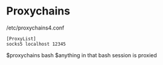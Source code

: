 <!-- TITLE: Generalnetworktricks -->
<!-- SUBTITLE: A quick summary of Generalnetworktricks -->

# Proxychains

/etc/proxychains4.conf
```
[ProxyList]
socks5 localhost 12345
```

$proxychains bash
$anything in that bash session is proxied

